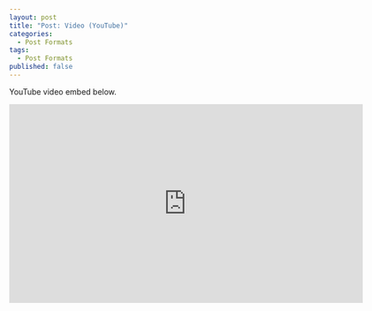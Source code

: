 ```yaml
---
layout: post
title: "Post: Video (YouTube)"
categories:
  - Post Formats
tags:
  - Post Formats
published: false
---
```


YouTube video embed below.

<iframe width="640" height="360" src="https://www.youtube-nocookie.com/embed/l2Of1-d5E5o?controls=0&amp;showinfo=0" frameborder="0" allowfullscreen></iframe>
